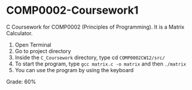 # COMP0002-Coursework1
C Coursework for COMP0002 (Principles of Programming). It is a Matrix Calculator. 

1. Open Terminal
2. Go to project directory
3. Inside the ```C_Coursework``` directory, type cd ```COMP0002CW12/src/```
4. To start the program, type ```gcc matrix.c -o matrix``` and then ```./matrix```
5. You can use the program by using the keyboard

Grade: 60%
